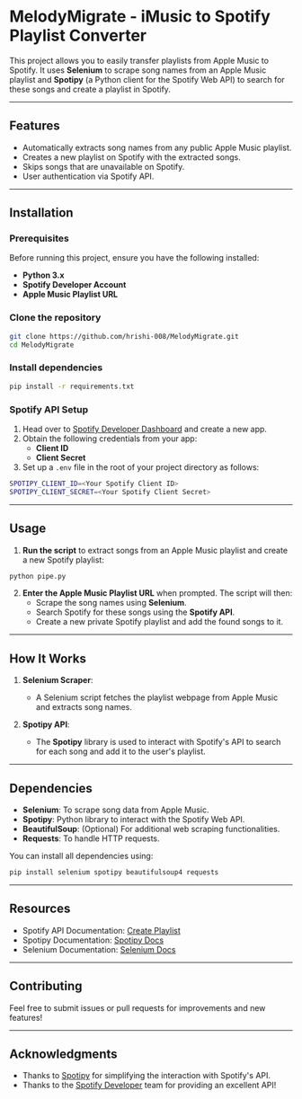 # MelodyMigrate - iMusic to Spotify Playlist Converter

This project allows you to easily transfer playlists from Apple Music to Spotify. It uses **Selenium** to scrape song names from an Apple Music playlist and **Spotipy** (a Python client for the Spotify Web API) to search for these songs and create a playlist in Spotify.

---

## Features

- Automatically extracts song names from any public Apple Music playlist.
- Creates a new playlist on Spotify with the extracted songs.
- Skips songs that are unavailable on Spotify.
- User authentication via Spotify API.

---

## Installation

### Prerequisites

Before running this project, ensure you have the following installed:

- **Python 3.x**
- **Spotify Developer Account**
- **Apple Music Playlist URL**

### Clone the repository

```bash
git clone https://github.com/hrishi-008/MelodyMigrate.git
cd MelodyMigrate
```

### Install dependencies

```bash
pip install -r requirements.txt
```

### Spotify API Setup

1. Head over to [Spotify Developer Dashboard](https://developer.spotify.com/dashboard/login) and create a new app.
2. Obtain the following credentials from your app:
   - **Client ID**
   - **Client Secret**
3. Set up a `.env` file in the root of your project directory as follows:

```bash
SPOTIPY_CLIENT_ID=<Your Spotify Client ID>
SPOTIPY_CLIENT_SECRET=<Your Spotify Client Secret>
```

---

## Usage

1. **Run the script** to extract songs from an Apple Music playlist and create a new Spotify playlist:

```bash
python pipe.py
```

2. **Enter the Apple Music Playlist URL** when prompted. The script will then:
   - Scrape the song names using **Selenium**.
   - Search Spotify for these songs using the **Spotify API**.
   - Create a new private Spotify playlist and add the found songs to it.

---

## How It Works

1. **Selenium Scraper**:

   - A Selenium script fetches the playlist webpage from Apple Music and extracts song names.

2. **Spotipy API**:
   - The **Spotipy** library is used to interact with Spotify's API to search for each song and add it to the user's playlist.

---

## Dependencies

- **Selenium**: To scrape song data from Apple Music.
- **Spotipy**: Python library to interact with the Spotify Web API.
- **BeautifulSoup**: (Optional) For additional web scraping functionalities.
- **Requests**: To handle HTTP requests.

You can install all dependencies using:

```bash
pip install selenium spotipy beautifulsoup4 requests
```

---

## Resources

- Spotify API Documentation: [Create Playlist](https://developer.spotify.com/documentation/web-api/reference/create-playlist)
- Spotipy Documentation: [Spotipy Docs](https://spotipy.readthedocs.io/en/2.24.0/)
- Selenium Documentation: [Selenium Docs](https://www.selenium.dev/documentation/)

---

## Contributing

Feel free to submit issues or pull requests for improvements and new features!

---

## Acknowledgments

- Thanks to [Spotipy](https://spotipy.readthedocs.io/en/2.24.0/) for simplifying the interaction with Spotify's API.
- Thanks to the [Spotify Developer](https://developer.spotify.com) team for providing an excellent API!
